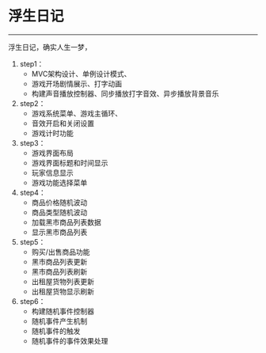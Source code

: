 # 浮生日记

---

浮生日记，确实人生一梦，

1. step1：
    - MVC架构设计、单例设计模式、
    - 游戏开场剧情展示、打字动画
    - 构建声音播放控制器、同步播放打字音效、异步播放背景音乐
2. step2：
    - 游戏系统菜单、游戏主循环、
    - 音效开启和关闭设置
    - 游戏计时功能
3. step3：
    - 游戏界面布局
    - 游戏界面标题和时间显示
    - 玩家信息显示
    - 游戏功能选择菜单
4. step4：
    - 商品价格随机波动
    - 商品类型随机波动
    - 加载黑市商品列表数据
    - 显示黑市商品列表
5. step5：
    - 购买/出售商品功能
    - 黑市商品列表更新
    - 黑市商品列表刷新
    - 出租屋货物列表更新
    - 出租屋货物显示刷新
6. step6：
    - 构建随机事件控制器
    - 随机事件产生机制
    - 随机事件的触发
    - 随机事件的事件效果处理